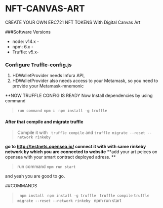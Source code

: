 # NFT-CANVAS-ART
CREATE YOUR OWN ERC721 NFT TOKENS With  Digital Canvas Art 

###Software Versions
- node: v14.x - 
- npm: 6.x - 
- Truffle: v5.x- 

### Configure Truffle-config.js
1. HDWalletProvider needs Infura API,
2. HDWalletProvider also needs access to your Metamask, so you need to provide your Metamask-mnemonic

**NOW TRUFFLE CONFIG IS READY
Now Install dependencies by using command

> ``` run command npm i ```
> ``` npm install -g truffle```
#### After that compile and migrate truffle
>  Compile it with ``` truffle compile```
>  and
>  ```truffle migrate --reset --network rinkeby ```

**go to http://testnets.opensea.io/ connect it with with same rinkeby network by which you are connected to website**
**add your art peices on opensea  with your smart contract deployed adress. **
>run command ```npm run start```

and yeah you are good to go.

##COMMANDS

> ```  npm install ```
>``` npm install -g truffle```
> ``` truffle compile```
> ```truffle migrate --reset --network rinkeby ```
> npm run start



